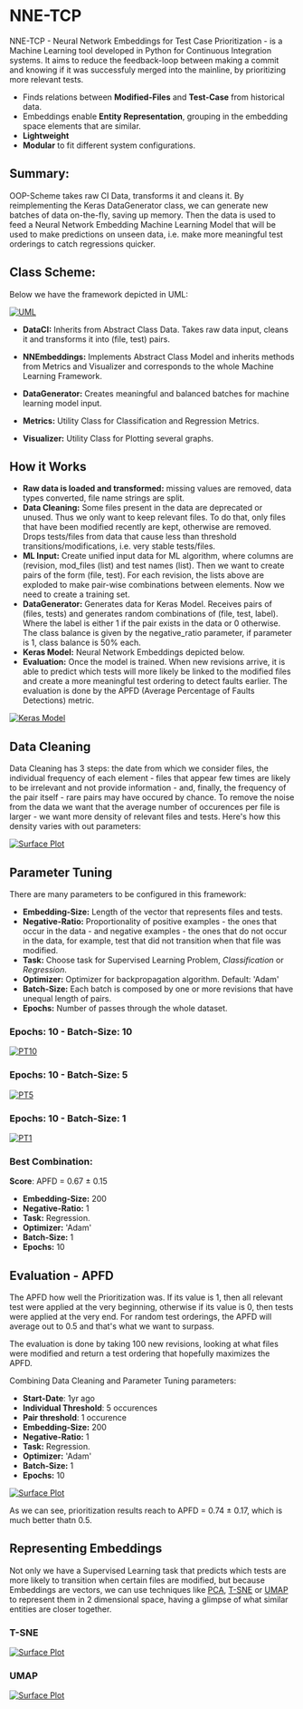 # NNE-TCP

NNE-TCP - Neural Network Embeddings for Test Case Prioritization - is a Machine Learning tool developed in Python for Continuous Integration systems. It aims to reduce the feedback-loop between making a commit and knowing if it was successfuly merged into the mainline, by prioritizing more relevant tests.

* Finds relations between **Modified-Files** and **Test-Case** from historical data.
* Embeddings enable **Entity Representation**, grouping in the embedding space elements that are similar.
* **Lightweight** 
* **Modular** to fit different system configurations.

## Summary: 
OOP-Scheme takes raw CI Data, transforms it and cleans it. By reimplementing the Keras DataGenerator class, we can generate new batches of data on-the-fly, saving up memory.
  Then the data is used to feed a Neural Network Embedding Machine Learning Model that will be used to make predictions on unseen data, i.e. make more meaningful test orderings to catch regressions quicker.  

## Class Scheme: 

Below we have the framework depicted in UML:

[![UML](images/ClassDiagramUML.png)](http://typo3.demo.aimeos.org/)
   
* **DataCI:** Inherits from Abstract Class Data. Takes raw data input, cleans it and transforms it into (file, test) pairs. 

* **NNEmbeddings:** Implements Abstract Class Model and inherits methods from Metrics and Visualizer and corresponds to the whole Machine Learning Framework.

* **DataGenerator:** Creates meaningful and balanced batches for machine learning model input.

* **Metrics:** Utility Class for Classification and Regression Metrics.

* **Visualizer:** Utility Class for Plotting several graphs.

## How it Works
* **Raw data is loaded and transformed:** missing values are removed, data types converted, file name strings are split.
* **Data Cleaning:** Some files present in the data are deprecated or unused. Thus we only want to keep relevant files. To do that, only files that have been modified recently are kept, otherwise are removed. Drops tests/files from data that cause less than threshold transitions/modifications, i.e. very stable tests/files.
* **ML Input:** Create unified input data for ML algorithm, where columns are (revision, mod_files (list)  and test names (list). Then we want to create pairs of the form (file, test). For each revision, the lists above are exploded to make pair-wise combinations between elements. Now we need to create a training set.
* **DataGenerator:** Generates data for Keras Model. Receives pairs of (files, tests) and generates random combinations of (file, test, label). Where the label is either 1 if the pair exists in the data or 0 otherwise. The class balance is given by the negative_ratio parameter, if parameter is 1, class balance is 50% each.
* **Keras Model:** Neural Network Embeddings depicted below.
* **Evaluation:** Once the model is trained. When new revisions arrive, it is able to predict which tests will more likely be linked to the modified files and create a more meaningful test ordering to detect faults earlier. The evaluation is done by the APFD (Average Percentage of Faults Detections) metric.


[![Keras Model](images/model.png)](model)

## Data Cleaning

Data Cleaning has 3 steps: the date from which we consider files, the individual frequency of each element - files that appear few times are likely to be irrelevant and not provide information - and, finally, the frequency of the pair itself - rare pairs may have occured by chance. 
To remove the noise from the data we want that the average number of occurences per file is larger - we want more density of relevant files and tests. Here's how this density varies with out parameters:

[![Surface Plot](images/3d_data_clean.png)](3D)

## Parameter Tuning 

There are many parameters to be configured in this framework: 

* **Embedding-Size:** Length of the vector that represents files and tests.
* **Negative-Ratio:** Proportionality of positive examples - the ones that occur in the data - and negative examples - the ones that do not occur in the data, for example, test that did not transition when that file was modified.
* **Task:** Choose task for Supervised Learning Problem, *Classification* or *Regression*.
* **Optimizer:** Optimizer for backpropagation algorithm. Default: 'Adam'
* **Batch-Size:** Each batch is composed by one or more revisions that have unequal length of pairs.
* **Epochs:** Number of passes through the whole dataset.

### Epochs: 10 - Batch-Size: 10
[![PT10](images/apfd_10_epochs_10_batch_size.png)](APFD_10)

### Epochs: 10 - Batch-Size: 5
[![PT5](images/apfd_10_epochs_5_batch_size.png)](APFD_5)

### Epochs: 10 - Batch-Size: 1
[![PT1](images/apfd_10_epochs_1_batch_size.png)](APFD_1)

### Best Combination: 

**Score**: APFD = 0.67 ± 0.15

* **Embedding-Size:** 200
* **Negative-Ratio:** 1
* **Task:** Regression.
* **Optimizer:** 'Adam'
* **Batch-Size:** 1
* **Epochs:** 10

## Evaluation - APFD 

The APFD how well the Prioritization was. If its value is 1, then all relevant test were applied at the very beginning, otherwise if its value is 0, then tests were applied at the very end. For random test orderings, the APFD will average out to 0.5 and that's what we want to surpass.

The evaluation is done by taking 100 new revisions, looking at what files were modified and return a test ordering that hopefully maximizes the APFD.

Combining Data Cleaning and Parameter Tuning parameters:

* **Start-Date**: 1yr ago
* **Individual Threshold**: 5 occurences
* **Pair threshold**: 1 occurence
* **Embedding-Size:** 200
* **Negative-Ratio:** 1
* **Task:** Regression.
* **Optimizer:** 'Adam'
* **Batch-Size:** 1
* **Epochs:** 10

[![Surface Plot](images/apfd_threshpairs1_ind_5.png)](APFD)

As we can see, prioritization results reach to APFD = 0.74 ± 0.17, which is much better thatn 0.5.

## Representing Embeddings 

Not only we have a Supervised Learning task that predicts which tests are more likely to transition when certain files are modified, but because Embeddings are vectors, we can use techniques like [PCA](https://en.wikipedia.org/wiki/Principal_component_analysis), [T-SNE](https://scikit-learn.org/stable/modules/generated/sklearn.manifold.TSNE.html) or [UMAP](https://umap-learn.readthedocs.io/en/latest/#) to represent them in 2 dimensional space, having a glimpse of what similar entities are closer together. 

### T-SNE

[![Surface Plot](images/best_emb_TSNE.png)](APFD)

### UMAP 

[![Surface Plot](images/best_emb_UMAP.png)](APFD)
